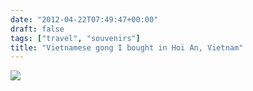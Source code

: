 ```yaml
---
date: "2012-04-22T07:49:47+00:00"
draft: false
tags: ["travel", "souvenirs"]
title: "Vietnamese gong I bought in Hoi An, Vietnam"
---
```

![](/img/2012-04-22-photo-post/077ab6da474a5ed6b09ed9db4caa25324e38f9d32b13509ea094d786efe966b1.jpg)
